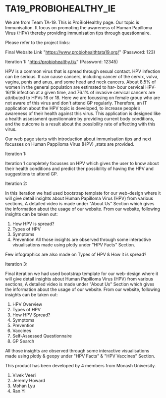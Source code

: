 # TA19_PROBIOHEALTHY_IE

We are from Team TA-19. This is ProBioHealthy page. Our topic is Immunisation. It focus on promoting the awareness of Human Papilloma Virus (HPV) thereby providing immunisation tips through questionnaire.

Please refer to the project links: 

Final Website Link "https://www.probiohealthtata19.org/" (Password: 123)

Iteration 1: "http://probiohealthy.tk/" (Password: 12345)

HPV is a common virus that is spread through sexual contact. HPV infection can be serious. It can cause cancers, including cancer of the cervix, vulva, vagina, penis and anus, and some head and neck cancers. About 8.5% of women in the general population are estimated to har- bour cervical HPV-16/18 infection at a given time, and 76.1% of invasive cervical cancers are attributed to HPVs 16 or 18. Here we are focussing on female group who are not aware of this virus and don't attend GP regularly. Therefore, an IT application about the HPV topic is developed, to increase people’s awareness of their health against this virus. This application is designed like a health assessment questionnaire by providing current body conditions, and the outcome is a result about the possibility rate of affecting with this virus.

Our web page starts with introduction about immunisation tips and next focusses on Human Pappiloma Virus (HPV) ,stats are provided.

Iteration 1:

Iteration 1 completely focusses on HPV which gives the user to know about their health conditions and predict ther possibility of having the HPV and suggestions to attend GP.

Iteration 2:

In this iteration we had used bootstrap template for our web-design where it will give detail insights about Human Papilloma Virus (HPV) from various sections,
A detailed video is made under "About Us" Section which gives the information about the usage of our website.
From our website, following insights can be taken out:
1. How HPV is spread?
2. Types of HPV
3. Symptoms 
4. Prevention
 All those insights are observed through some interactive visualisations made using plotly under "HPV Facts" Section.
 
 Few infographics are also made on Types of HPV & How it is spread?

Iteration 3:

Final iteration we had used bootstrap template for our web-design where it will give detail insights about Human Papilloma Virus (HPV) from various sections,
A detailed video is made under "About Us" Section which gives the information about the usage of our website.
From our website, following insights can be taken out:
1. HPV Overview
2. Types of HPV
3. How HPV Spread?
4. Symptoms 
5. Prevention
6. Vaccines
7. Self-Assessed Questionnaire
8. GP Search

All those insights are observed through some interactive visualisations made using plotly & geopy under "HPV Facts" & "HPV Vaccines" Section.

This product has been developed by 4 members from Monash University.
1. Vivek Veeri
2. Jeremy Howard
3. Mohan Lyu
4. Ran Yi

